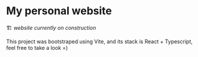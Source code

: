 # My personal website


🏗️ _website currently on construction_

This project was bootstraped using Vite, and its stack is React + Typescript, feel free to take a look =)

